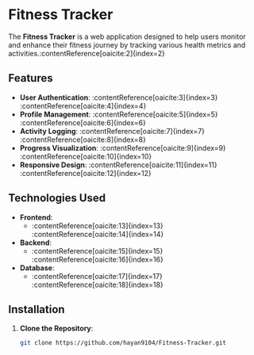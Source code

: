 # Fitness Tracker

The **Fitness Tracker** is a web application designed to help users monitor and enhance their fitness journey by tracking various health metrics and activities.&#8203;:contentReference[oaicite:2]{index=2}

## Features

- **User Authentication**: :contentReference[oaicite:3]{index=3}&#8203;:contentReference[oaicite:4]{index=4}
- **Profile Management**: :contentReference[oaicite:5]{index=5}&#8203;:contentReference[oaicite:6]{index=6}
- **Activity Logging**: :contentReference[oaicite:7]{index=7}&#8203;:contentReference[oaicite:8]{index=8}
- **Progress Visualization**: :contentReference[oaicite:9]{index=9}&#8203;:contentReference[oaicite:10]{index=10}
- **Responsive Design**: :contentReference[oaicite:11]{index=11}&#8203;:contentReference[oaicite:12]{index=12}

## Technologies Used

- **Frontend**:
  - :contentReference[oaicite:13]{index=13}&#8203;:contentReference[oaicite:14]{index=14}
- **Backend**:
  - :contentReference[oaicite:15]{index=15}&#8203;:contentReference[oaicite:16]{index=16}
- **Database**:
  - :contentReference[oaicite:17]{index=17}&#8203;:contentReference[oaicite:18]{index=18}

## Installation

1. **Clone the Repository**:
   ```bash
   git clone https://github.com/hayan9104/Fitness-Tracker.git

